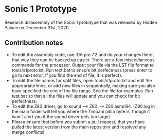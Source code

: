 # Sonic 1 Prototype
Research disassembly of the Sonic 1 prototype that was released by Hidden Palace on December 31st, 2020.
## Contribution notes
* To edit the assembly code, use IDA pro 7.2 and do your changes there, that way they can be backed up easier. There are a few misceelaneous commands for the processor. Output your file via the LST file format to tools/s1proto.lst. Run text.bat to ensure bit perfectness (press enter to go to next error, if you find the end of file, it is perfect).
* To edit the file names for split files, open tools/s1proto.txt and edit the appropriate lines, or add new files in sequentially, making sure you also have specified the end of the file range. See the file for examples. Run test.bat so that all the files will update and you can check for bit perfectness.
* To edit the Z80 driver, go to sound --> Z80 --> Z80.asm/i64. (Z80.log in the main folder will tell you where the Timpani pitch byte is, though it won't alert you if the sound driver gets too large)
* Please ensure that before you submit a pull request, that you have pulled the latest version from the main repository and resolved any merge conflicts!
